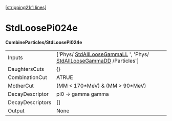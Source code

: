 [[stripping21r1 lines]](./stripping21r1-index)

# StdLoosePi024e

**CombineParticles/StdLoosePi024e**

|                  |                                                                                                                                                    |
|------------------|----------------------------------------------------------------------------------------------------------------------------------------------------|
| Inputs           | ['Phys/ [StdAllLooseGammaLL](./stripping21r1-stdallloosegammall) ', 'Phys/ [StdAllLooseGammaDD](./stripping21r1-stdallloosegammadd) /Particles'] |
| DaughtersCuts    | {}                                                                                                                                                 |
| CombinationCut   | ATRUE                                                                                                                                              |
| MotherCut        | (MM \< 170\*MeV) & (MM \> 90\*MeV)                                                                                                                 |
| DecayDescriptor  | pi0 -\> gamma gamma                                                                                                                                |
| DecayDescriptors | []                                                                                                                                               |
| Output           | None                                                                                                                                               |
